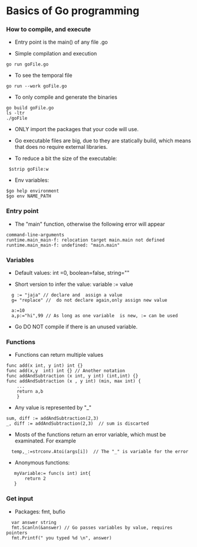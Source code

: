 # Basics of Go programming

### How to compile, and execute

- Entry point is the  main() of any file .go

- Simple compilation and execution
```
go run goFile.go
```

- To see the temporal file
```
go run --work goFile.go
```

- To only compile and generate the binaries
```
go build goFile.go
ls -ltr
./goFile
```

- ONLY import the packages that your code will use.

- Go executable files are big, due to they are statically build, which means that does no require external libraries.

- To reduce a bit the size of the executable:
```
 $strip goFile:w
```

- Env variables:
```
$go help environment
$go env NAME_PATH
```

###  Entry point

- The "main" function, otherwise the following error will appear
```
command-line-arguments
runtime.main_main·f: relocation target main.main not defined
runtime.main_main·f: undefined: "main.main"
```


### Variables

- Default values: int =0, boolean=false, string=""

- Short version to infer the value:  variable := value
```
  g := "jaja" // declare and  assign a value
  g= "replace" //  do not declare again,only assign new value

  a:=10
  a,p:="hi",99 // As long as one variable  is new, := can be used
```

- Go DO NOT compile if there is an unused variable.

### Functions

- Functions can return multiple values
```
func add(x int, y int) int {}
func add(x,y  int) int {} // Another notation 
func addAndSubtraction (x int, y int) (int,int) {}
func addAndSubtraction (x , y int) (min, max int) {
    ...
	return a,b
	}
```
- Any value  is represented by "_"
```
sum, diff := addAndSubtraction(2,3)
_, diff := addAndSubtraction(2,3)  // sum is discarted
```
- Mosts of the functions return an error variable, which must be examinated.
  For example
```
  temp,_:=strconv.Atoi(args[i])  // The "_" is variable for the error 
```

- Anonymous  functions:
```
   myVariable:= func(s int) int{
	   return 2
   }
```

### Get input

- Packages: fmt, bufio

```
  var answer string
  fmt.Scanln(&answer) // Go passes variables by value, requires pointers
  fmt.Printf(" you typed %d \n", answer)
```

